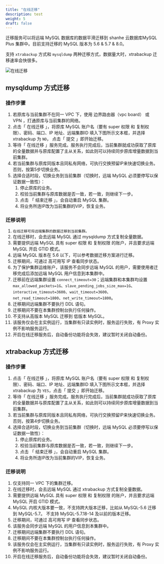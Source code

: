 ```yaml
---
title: "在线迁移"
description: test
weight: 5
draft: false
---
```



迁移服务可以将远端 MySQL 数据库的数据平滑迁移到 shanhe 云数据库MySQL Plus 集群中。目前支持迁移的 MySQL 版本为 5.6 & 5.7 & 8.0。

支持 `xtrabackup` 方式和 `mysqldump` 两种迁移方式，数据量大时，xtrabackup 迁移速率会快很多。

![在线迁移](../../_images/migrate_data.png)

## mysqldump 方式迁移

### 操作步骤

1. 若原库与当前集群不在同一 VPC 下，使用 边界路由器（vpc board） 或 VPN ，打通原库与当前集群的网络。
2. 点击「 在线迁移 」，将原库 MySQL 账户名（要有 super 权限 和 复制权限）、密码、端口、IP 地址、远端集群ID 填入下图所示文本框，并选择 xtrabackup 为 `NO`， 点击「 提交 」即开始迁移。
3. 等待「 在线迁移 」服务完成。服务执行完成后，当前集群就成功获取了原库的全量数据并与原库配置了主从关系，如此则可以持续同步原库增量数据到当前集群。
4. 若当前集群与原库同版本且同私有网络，可执行交换预留IP来快速切换业务。否则，按第5步切换业务。
5. 选择合适时段，切换业务到当前集群（切换时，远端 MySQL 必须要停写以保证数据一致性）：
   1. 停止原库的业务。
   2. 校验当前集群与原库数据是否一致，若一致，则继续下一步。
   3. 点击 「 结束迁移 」，会自动重启 MySQL 集群。
   4. 将业务所连IP改为当前集群的VIP，恢复业务。

### 迁移说明

1. `在线迁移可将远端集群的数据迁移到当前集群。`
2. 在线迁移时，会去远端 MySQL 通过 mysqldump 方式复制全量数据。
3. 需要提供远端 MySQL 具有 super 权限 和 复制权限 的账户，并且要求远端 MySQL 开启 GTID 模式。
4. 远端 MySQL 版本在 5.6 以下，可以参考数据迁移方案进行迁移。
5. 迁移期间，可通过 高可用写 IP 查看同步状态。
6. 为了保护集群运维账户，该服务不会同步远端 MySQL 的用户，需要使用者迁移完成后添加远端 MySQL 用户信息到本集群中。
7. 迁移前在远端集群设置 `connect_timeout=30`；远端集群和本集群均设置 `max_allowed_packets=1G`、`slave_pending_jobs_size_max=1G`、`interactive_timeout=3600`、`wait_timeout=3600`、`net_read_timeout=1800`、`net_write_timeout=1800`。
8. 迁移期间远端集群不要执行 DDL 语句。
9. 迁移期间不要在本集群控制台执行任何操作。
10. 不支持从高版本 MySQL 迁移到 低版本 MySQL。
11. 该服务仅会在主实例运行，当集群有只读实例时，服务运行失败，有 Proxy 实例不影响服务运行。
12. 开启在线迁移服务后，自动备份功能将会失效，建议暂时关闭自动备份。

## xtrabackup 方式迁移

### 操作步骤

1. 点击「 在线迁移 」，将原库 MySQL 账户名（要有 super 权限 和 复制权限）、密码、端口、IP 地址、远端集群ID 填入下图所示文本框，并选择 xtrabackup 为 `YES`，点击「 提交 」即开始迁移。
2. 等待「 在线迁移 」服务完成。服务执行完成后，当前集群就成功获取了原库的全量数据并与原库配置了主从关系，如此则可以持续同步原库增量数据到当前集群。
3. 若当前集群与原库同版本且同私有网络，可执行交换预留IP来快速切换业务。否则，按第4步切换业务。
4. 选择合适时段，切换业务到当前集群（切换时，远端 MySQL 必须要停写以保证数据一致性）：
   1. 停止原库的业务。
   2. 校验当前集群与原库数据是否一致，若一致，则继续下一步。
   3. 点击 「 结束迁移 」，会自动重启 MySQL 集群。
   4. 将业务所连IP改为当前集群的VIP，恢复业务。

### 迁移说明

1. 仅支持同一 VPC 下的集群迁移。
2. 在线迁移时，会去远端 MySQL 通过 xtrabackup 方式复制全量数据。
3. 需要提供远端 MySQL 具有 super 权限 和 复制权限 的账户，并且要求远端 MySQL 开启 GTID 模式。
4. MySQL 内核大版本要一致，不支持跨大版本迁移，比如从 MySQL-5.6 迁移到 MySQL-5.7。 不支持 MySQL-5.7.18-14 及以前的版本迁移。
5. 迁移期间，可通过 高可用写 IP 查看同步状态。
6. 该服务会同步远端 MySQL 的用户信息到本集群中。
7. 迁移期间远端集群不要执行 DDL 语句。
8. 迁移期间不要在本集群控制台执行任何操作。
9. 该服务仅会在主实例运行，当集群有只读实例时，服务运行失败，有 Proxy 实例不影响服务运行。
10. 开启在线迁移服务后，自动备份功能将会失效，建议暂时关闭自动备份。
